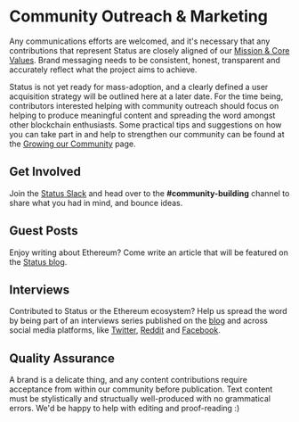 # Community Outreach & Marketing
Any communications efforts are welcomed, and it's necessary that any contributions that represent Status are closely aligned of our [Mission & Core Values](../getting-started/mission-and-core-values.md). Brand messaging needs to be consistent, honest, transparent and accurately reflect what the project aims to achieve.

Status is not yet ready for mass-adoption, and a clearly defined a user acquisition strategy will be outlined here at a later date. For the time being, contributors interested helping with community outreach should focus on helping to produce meaningful content and spreading the word amongst other blockchain enthusiasts. Some practical tips and suggestions on how you can take part in and help to strengthen our community can be found at the [Growing our Community](../community/how-to-grow-our-community.md) page.

## Get Involved
Join the [Status Slack](http://slack.status.im) and head over to the **#community-building** channel to share what you had in mind, and bounce ideas.

## Guest Posts
Enjoy writing about Ethereum? Come write an article that will be featured on the [Status blog](https://blog.status.im).

## Interviews
Contributed to Status or the Ethereum ecosystem? Help us spread the word by being part of an interviews series published on the [blog](https://blog.status.im) and across social media platforms, like [Twitter](https://twitter.com/ethstatus), [Reddit](https://www.reddit.com/r/statusim/) and [Facebook](https://www.facebook.com/ethstatus).

## Quality Assurance
A brand is a delicate thing, and any content contributions require acceptance from within our community before publication. Text content must be stylistically and structually well-produced with no grammatical errors. We'd be happy to help with editing and proof-reading :)
